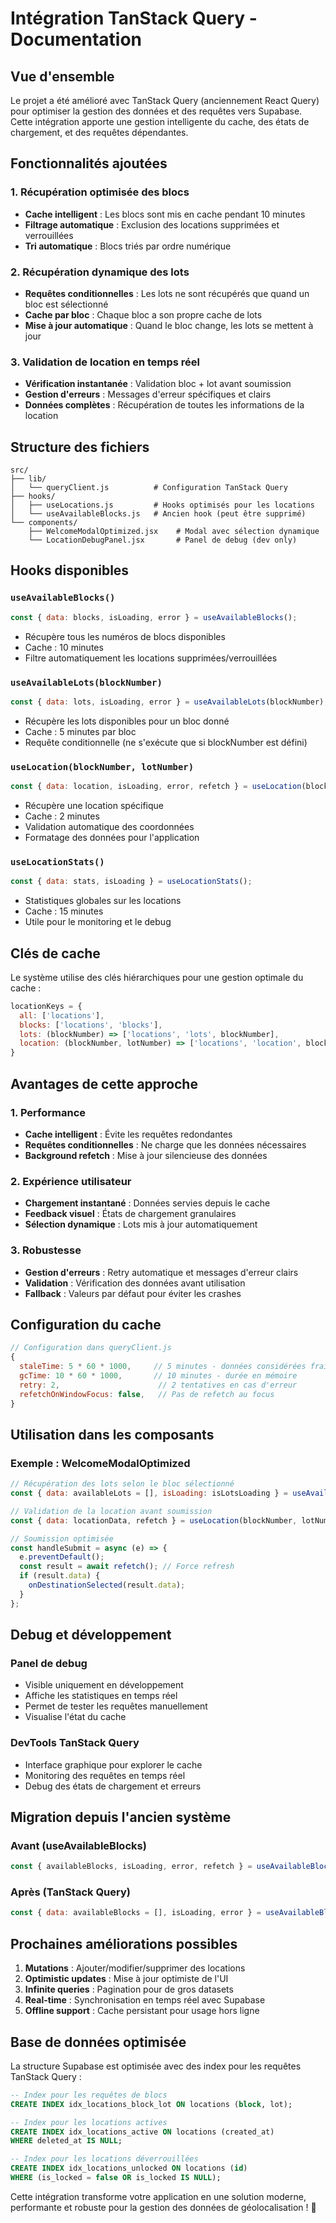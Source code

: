 # Intégration TanStack Query - Documentation

## Vue d'ensemble

Le projet a été amélioré avec TanStack Query (anciennement React Query) pour optimiser la gestion des données et des requêtes vers Supabase. Cette intégration apporte une gestion intelligente du cache, des états de chargement, et des requêtes dépendantes.

## Fonctionnalités ajoutées

### 1. Récupération optimisée des blocs
- **Cache intelligent** : Les blocs sont mis en cache pendant 10 minutes
- **Filtrage automatique** : Exclusion des locations supprimées et verrouillées
- **Tri automatique** : Blocs triés par ordre numérique

### 2. Récupération dynamique des lots
- **Requêtes conditionnelles** : Les lots ne sont récupérés que quand un bloc est sélectionné
- **Cache par bloc** : Chaque bloc a son propre cache de lots
- **Mise à jour automatique** : Quand le bloc change, les lots se mettent à jour

### 3. Validation de location en temps réel
- **Vérification instantanée** : Validation bloc + lot avant soumission
- **Gestion d'erreurs** : Messages d'erreur spécifiques et clairs
- **Données complètes** : Récupération de toutes les informations de la location

## Structure des fichiers

```
src/
├── lib/
│   └── queryClient.js          # Configuration TanStack Query
├── hooks/
│   ├── useLocations.js         # Hooks optimisés pour les locations
│   └── useAvailableBlocks.js   # Ancien hook (peut être supprimé)
└── components/
    ├── WelcomeModalOptimized.jsx    # Modal avec sélection dynamique
    └── LocationDebugPanel.jsx       # Panel de debug (dev only)
```

## Hooks disponibles

### `useAvailableBlocks()`
```jsx
const { data: blocks, isLoading, error } = useAvailableBlocks();
```
- Récupère tous les numéros de blocs disponibles
- Cache : 10 minutes
- Filtre automatiquement les locations supprimées/verrouillées

### `useAvailableLots(blockNumber)`
```jsx
const { data: lots, isLoading, error } = useAvailableLots(blockNumber);
```
- Récupère les lots disponibles pour un bloc donné
- Cache : 5 minutes par bloc
- Requête conditionnelle (ne s'exécute que si blockNumber est défini)

### `useLocation(blockNumber, lotNumber)`
```jsx
const { data: location, isLoading, error, refetch } = useLocation(blockNumber, lotNumber);
```
- Récupère une location spécifique
- Cache : 2 minutes
- Validation automatique des coordonnées
- Formatage des données pour l'application

### `useLocationStats()`
```jsx
const { data: stats, isLoading } = useLocationStats();
```
- Statistiques globales sur les locations
- Cache : 15 minutes
- Utile pour le monitoring et le debug

## Clés de cache

Le système utilise des clés hiérarchiques pour une gestion optimale du cache :

```javascript
locationKeys = {
  all: ['locations'],
  blocks: ['locations', 'blocks'],
  lots: (blockNumber) => ['locations', 'lots', blockNumber],
  location: (blockNumber, lotNumber) => ['locations', 'location', blockNumber, lotNumber],
}
```

## Avantages de cette approche

### 1. Performance
- **Cache intelligent** : Évite les requêtes redondantes
- **Requêtes conditionnelles** : Ne charge que les données nécessaires
- **Background refetch** : Mise à jour silencieuse des données

### 2. Expérience utilisateur
- **Chargement instantané** : Données servies depuis le cache
- **Feedback visuel** : États de chargement granulaires
- **Sélection dynamique** : Lots mis à jour automatiquement

### 3. Robustesse
- **Gestion d'erreurs** : Retry automatique et messages d'erreur clairs
- **Validation** : Vérification des données avant utilisation
- **Fallback** : Valeurs par défaut pour éviter les crashes

## Configuration du cache

```javascript
// Configuration dans queryClient.js
{
  staleTime: 5 * 60 * 1000,     // 5 minutes - données considérées fraîches
  gcTime: 10 * 60 * 1000,       // 10 minutes - durée en mémoire
  retry: 2,                      // 2 tentatives en cas d'erreur
  refetchOnWindowFocus: false,   // Pas de refetch au focus
}
```

## Utilisation dans les composants

### Exemple : WelcomeModalOptimized
```jsx
// Récupération des lots selon le bloc sélectionné
const { data: availableLots = [], isLoading: isLotsLoading } = useAvailableLots(blockNumber);

// Validation de la location avant soumission
const { data: locationData, refetch } = useLocation(blockNumber, lotNumber);

// Soumission optimisée
const handleSubmit = async (e) => {
  e.preventDefault();
  const result = await refetch(); // Force refresh
  if (result.data) {
    onDestinationSelected(result.data);
  }
};
```

## Debug et développement

### Panel de debug
- Visible uniquement en développement
- Affiche les statistiques en temps réel
- Permet de tester les requêtes manuellement
- Visualise l'état du cache

### DevTools TanStack Query
- Interface graphique pour explorer le cache
- Monitoring des requêtes en temps réel
- Debug des états de chargement et erreurs

## Migration depuis l'ancien système

### Avant (useAvailableBlocks)
```jsx
const { availableBlocks, isLoading, error, refetch } = useAvailableBlocks();
```

### Après (TanStack Query)
```jsx
const { data: availableBlocks = [], isLoading, error } = useAvailableBlocks();
```

## Prochaines améliorations possibles

1. **Mutations** : Ajouter/modifier/supprimer des locations
2. **Optimistic updates** : Mise à jour optimiste de l'UI
3. **Infinite queries** : Pagination pour de gros datasets
4. **Real-time** : Synchronisation en temps réel avec Supabase
5. **Offline support** : Cache persistant pour usage hors ligne

## Base de données optimisée

La structure Supabase est optimisée avec des index pour les requêtes TanStack Query :

```sql
-- Index pour les requêtes de blocs
CREATE INDEX idx_locations_block_lot ON locations (block, lot);

-- Index pour les locations actives
CREATE INDEX idx_locations_active ON locations (created_at) 
WHERE deleted_at IS NULL;

-- Index pour les locations déverrouillées
CREATE INDEX idx_locations_unlocked ON locations (id) 
WHERE (is_locked = false OR is_locked IS NULL);
```

Cette intégration transforme votre application en une solution moderne, performante et robuste pour la gestion des données de géolocalisation ! 🚀
